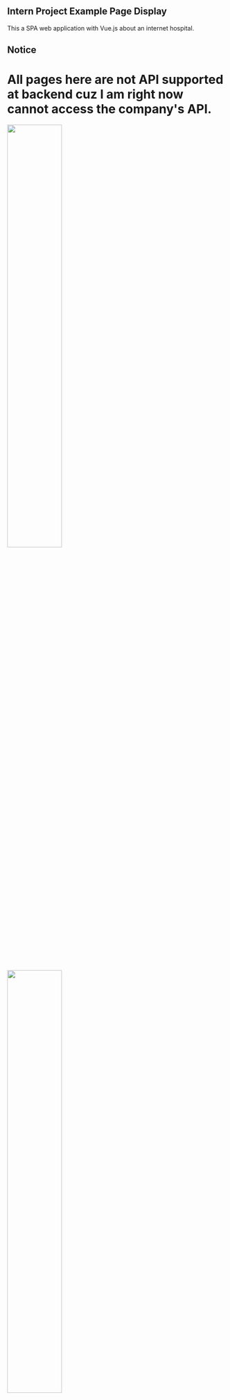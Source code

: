 ## Intern Project Example Page Display
This a SPA web application with Vue.js about an internet hospital.
## Notice
# All pages here are not API supported at backend cuz I am right now cannot access the company's API.
<img src="https://kaiwenji.github.io/Inter_hospital/dist/example1.png" height="50%" width="50%">
<img src="https://kaiwenji.github.io/Inter_hospital/dist/example2.png" height="50%" width="50%">
<img src="https://kaiwenji.github.io/Inter_hospital/dist/example3.png" height="50%" width="50%">
# More Detail, Please download the dist folder which includes the index.html



